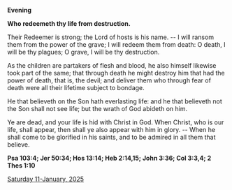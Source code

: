 **Evening**

**Who redeemeth thy life from destruction.**
 
Their Redeemer is strong; the Lord of hosts is his name. -- I will ransom them from the power of the grave; I will redeem them from death: O death, I will be thy plagues; O grave, I will be thy destruction.
 
As the children are partakers of flesh and blood, he also himself likewise took part of the same; that through death he might destroy him that had the power of death, that is, the devil; and deliver them who through fear of death were all their lifetime subject to bondage.
 
He that believeth on the Son hath everlasting life: and he that believeth not the Son shall not see life; but the wrath of God abideth on him.
 
Ye are dead, and your life is hid with Christ in God. When Christ, who is our life, shall appear, then shall ye also appear with him in glory. -- When he shall come to be glorified in his saints, and to be admired in all them that believe.  

**Psa 103:4; Jer 50:34; Hos 13:14; Heb 2:14,15; John 3:36; Col 3:3,4; 2 Thes 1:10**

[Saturday 11-January, 2025](https://t.me/daily_light)
